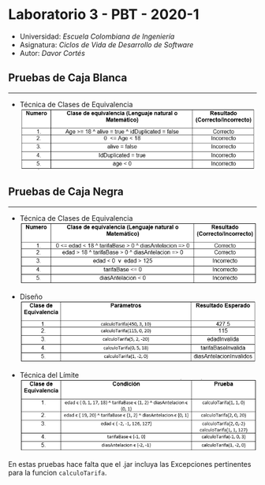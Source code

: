 # Laboratorio 3 - PBT - 2020-1

* Universidad: _Escuela Colombiana de Ingeniería_
* Asignatura:  _Ciclos de Vida de Desarrollo de Software_
* Autor: _Davor Cortés_

## Pruebas de Caja Blanca
---
* Técnica de Clases de Equivalencia
![](img/clasesregistro.PNG)


## Pruebas de Caja Negra
---
* Técnica de Clases de Equivalencia
![](img/clasesvuelos.PNG)

* Diseño
![](img/diseñovuelos.PNG)

* Técnica del Límite
![](img/limitevuelos.PNG)

En estas pruebas hace falta que el .jar incluya las Excepciones pertinentes para la funcion `calculoTarifa`.
